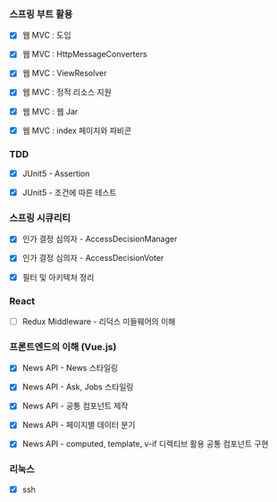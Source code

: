 ### 스프링 부트 활용

- [x] 웹 MVC : 도입
- [x] 웹 MVC : HttpMessageConverters
- [x] 웹 MVC : ViewResolver
- [x] 웹 MVC : 정적 리소스 지원
- [x] 웹 MVC : 웹 Jar
- [x] 웹 MVC : index 페이지와 파비콘



### TDD

- [x] JUnit5 - Assertion
- [x] JUnit5 - 조건에 따른 테스트



### 스프링 시큐리티

- [x] 인가 결정 심의자 - AccessDecisionManager
- [x] 인가 결정 심의자 - AccessDecisionVoter
- [x] 필터 및 아키텍처 정리



### React

- [ ] Redux Middleware - 리덕스 미들웨어의 이해



### 프론트엔드의 이해 (Vue.js)

- [x] News API - News 스타일링
- [x] News API - Ask, Jobs 스타일링
- [x] News API - 공통 컴포넌트 제작
- [x] News API - 페이지별 데이터 분기
- [x] News API - computed, template, v-if 디렉티브 활용 공통 컴포넌트 구현



### 리눅스

- [x] ssh